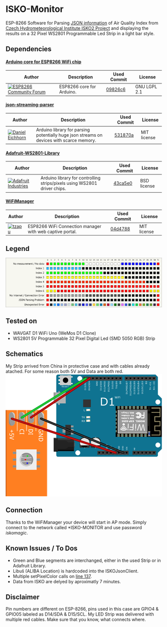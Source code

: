 # ISKO-Monitor

ESP-8266 Software for Parsing [JSON information](http://portal.chmi.cz/files/portal/docs/uoco/web_generator/aqindex_cze.json) of Air Quality Index from [Czech Hydrometeorological Institute ISKO2 Project](http://portal.chmi.cz/files/portal/docs/uoco/web_generator/actual_hour_data_CZ.html) and displaying the results on a 32 Pixel WS2801 Programmable Led Strip in a light bar style.

## Dependencies

#### [Arduino core for ESP8266 WiFi chip](https://github.com/esp8266/Arduino)
| Author  | Description    | Used Commit   | License   |
| ------- | -------------- | ------------- | --------- |
| [![ESP8266 Community Forum](https://avatars0.githubusercontent.com/u/8943775?s=48 "ESP8266 Community Forum")](https://github.com/esp8266) | ESP8266 core for Arduino. | [09826c6](https://github.com/esp8266/Arduino/tree/09826c6d87e54c15422da90f060377c9ef188947) | GNU LGPL 2.1 |

#### [json-streaming-parser](https://github.com/squix78/json-streaming-parser)
| Author  | Description    | Used Commit   | License   |
| ------- | -------------- | ------------- | --------- |
| [![Daniel Eichhorn](https://avatars2.githubusercontent.com/u/716822?s=48 "Daniel Eichhorn")](https://github.com/squix78) | Arduino library for parsing potentially huge json streams on devices with scarce memory. | [531870a](https://github.com/squix78/json-streaming-parser/tree/531870ac432e5c240706fc854e28d4b3222d4926) | MIT license |

#### [Adafruit-WS2801-Library](https://github.com/adafruit/Adafruit-WS2801-Library)
| Author  | Description    | Used Commit   | License   |
| ------- | -------------- | ------------- | --------- |
| [![Adafruit Industries](https://avatars1.githubusercontent.com/u/181069?s=48 "Adafruit Industries")](https://github.com/adafruit) | Arduino library for controlling strips/pixels using WS2801 driver chips. | [43ca5e0](https://github.com/adafruit/Adafruit-WS2801-Library/tree/43ca5e0bc78e51722418eb1f5099eba972e6fa95) | BSD license |

#### [WiFiManager](https://github.com/tzapu/WiFiManager)
| Author  | Description    | Used Commit   | License   |
| ------- | -------------- | ------------- | --------- |
| [![tzapu](https://avatars2.githubusercontent.com/u/2983312?s=48 "tzapu")](https://github.com/tzapu) | ESP8266 WiFi Connection manager with web captive portal. | [04d4788](https://github.com/tzapu/WiFiManager/commit/04d47882a7d662b46bb1b1dbecfe786e5bc9efa4) | MIT license |

## Legend
![LED Strip Legend](/Docs/images/legend.png?raw=true "LED Strip Legend")

## Tested on
  * WAVGAT D1 WiFi Uno (WeMos D1 Clone)
  * WS2801 5V Programmable 32 Pixel Digital Led (SMD 5050 RGB) Strip

## Schematics
My Strip arrived from China in protective case and with cables already atached. For some reason both 5V and Data are both red.
![Project Schematics](/Docs/images/schema.png?raw=true "Project Schematics")

## Connection
Thanks to the WiFiManager your device will start in AP mode. Simply connect to the network called *ISKO-MONITOR and use password *iskomagic*.

## Known Issues / To Dos
  * Green and Blue segments are interchanged, either in the used Strip or in Adafruit Library.
  * Libuš (ALIBA Location) is hardcoded into the ISKOJsonClient.
  * Multiple setPixelColor calls on [line 137](/ISKOClean.ino#L137).
  * Data from ISKO are delyed by aproximatly 7 minutes.

## Disclaimer
Pin numbers are different on ESP-8266, pins used in this case are GPIO4 & GPIO05 labeled as D14/SDA & D15/SCL.
My LED Strip was delivered with multiple red cables. Make sure that you know, what connects where.